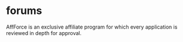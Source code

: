 # forums
AffForce is an exclusive affiliate program for which every application is reviewed in depth for approval.
